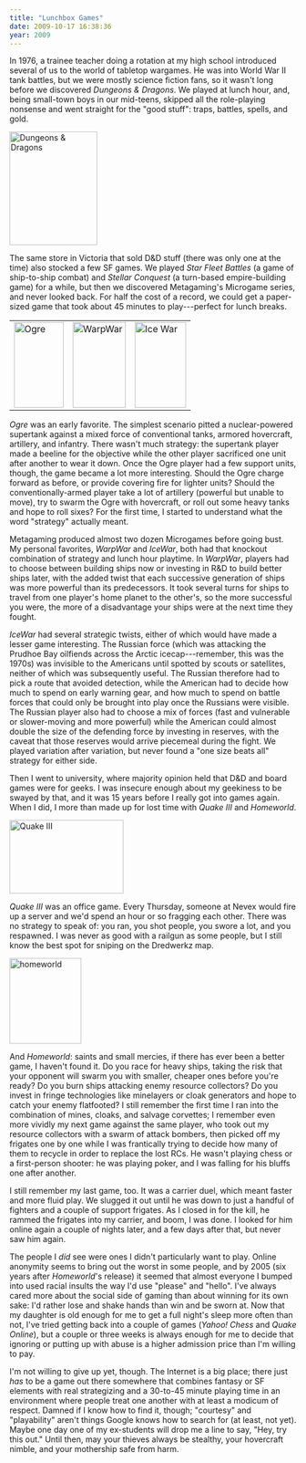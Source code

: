 ```yaml
---
title: "Lunchbox Games"
date: 2009-10-17 16:38:36
year: 2009
---
```

<p>In 1976, a trainee teacher doing a rotation at my high school introduced several of us to the world of tabletop wargames. He was into World War II tank battles, but we were mostly science fiction fans, so it wasn't long before we discovered <em>Dungeons &amp; Dragons</em>. We played at lunch hour, and, being small-town boys in our mid-teens, skipped all the role-playing nonsense and went straight for the "good stuff": traps, battles, spells, and gold.</p>
<p><img title="Dungeons &amp; Dragons" src="{{site.github.url}}/files/2009/10/dnd-basic.jpg" alt="Dungeons &amp; Dragons" width="154" height="199" /></p>
<p>The same store in Victoria that sold D&amp;D stuff (there was only one at the time) also stocked a few SF games. We played <em>Star Fleet Battles</em> (a game of ship-to-ship combat) and <em>Stellar Conquest</em> (a turn-based empire-building game) for a while, but then we discovered Metagaming's Microgame series, and never looked back. For half the cost of a record, we could get a paper-sized game that took about 45 minutes to play---perfect for lunch breaks.</p>
<table>
<tbody>
<tr>
<td><img title="Ogre" src="{{site.github.url}}/files/2009/10/ogre.jpg" alt="Ogre" width="87" height="150" /></td>
<td><img title="WarpWar" src="{{site.github.url}}/files/2009/10/warpwar.jpg" alt="WarpWar" width="93" height="150" /></td>
<td><img title="Ice War" src="{{site.github.url}}/files/2009/10/icewar.jpg" alt="Ice War" width="90" height="150" /></td>
</tr>
</tbody></table>
<p><em>Ogre</em> was an early favorite. The simplest scenario pitted a nuclear-powered supertank against a mixed force of conventional tanks, armored hovercraft, artillery, and infantry. There wasn't much strategy: the supertank player made a beeline for the objective while the other player sacrificed one unit after another to wear it down. Once the Ogre player had a few support units, though, the game became a lot more interesting. Should the Ogre charge forward as before, or provide covering fire for lighter units? Should the conventionally-armed player take a lot of artillery (powerful but unable to move), try to swarm the Ogre with hovercraft, or roll out some heavy tanks and hope to roll sixes? For the first time, I started to understand what the word "strategy" actually meant.</p>
<p>Metagaming produced almost two dozen Microgames before going bust. My personal favorites, <em>WarpWar</em> and <em>IceWar</em>, both had that knockout combination of strategy and lunch hour playtime. In <em>WarpWar</em>, players had to choose between building ships now or investing in R&amp;D to build better ships later, with the added twist that each successive generation of ships was more powerful than its predecessors. It took several turns for ships to travel from one player's home planet to the other's, so the more successful you were, the more of a disadvantage your ships were at the next time they fought.</p>
<p><em>IceWar</em> had several strategic twists, either of which would have made a lesser game interesting. The Russian force (which was attacking the Prudhoe Bay oilfiends across the Arctic icecap---remember, this was the 1970s) was invisible to the Americans until spotted by scouts or satellites, neither of which was subsequently useful. The Russian therefore had to pick a route that avoided detection, while the American had to decide how much to spend on early warning gear, and how much to spend on battle forces that could only be brought into play once the Russians were visible. The Russian player also had to choose a mix of forces (fast and vulnerable or slower-moving and more powerful) while the American could almost double the size of the defending force by investing in reserves, with the caveat that those reserves would arrive piecemeal during the fight. We played variation after variation, but never found a "one size beats all" strategy for either side.</p>
<p>Then I went to university, where majority opinion held that D&amp;D and board games were for geeks. I was insecure enough about my geekiness to be swayed by that, and it was 15 years before I really got into games again. When I did, I more than made up for lost time with <em>Quake III</em> and <em>Homeworld</em>.</p>
<p><img title="Quake III" src="{{site.github.url}}/files/2009/10/dredwerkz1.png" alt="Quake III" width="200" height="129" /></p>
<p><em>Quake III</em> was an office game. Every Thursday, someone at Nevex would fire up a server and we'd spend an hour or so fragging each other. There was no strategy to speak of: you ran, you shot people, you swore a lot, and you respawned. I was never as good with a railgun as some people, but I still know the best spot for sniping on the Dredwerkz map.</p>
<p><img title="homeworld" src="{{site.github.url}}/files/2009/10/homeworld.jpg" alt="homeworld" width="126" height="150" /></p>
<p>And <em>Homeworld</em>: saints and small mercies, if there has ever been a better game, I haven't found it. Do you race for heavy ships, taking the risk that your opponent will swarm you with smaller, cheaper ones before you're ready? Do you burn ships attacking enemy resource collectors? Do you invest in fringe technologies like minelayers or cloak generators and hope to catch your enemy flatfooted? I still remember the first time I ran into the combination of mines, cloaks, and salvage corvettes; I remember even more vividly my next game against the same player, who took out my resource collectors with a swarm of attack bombers, then picked off my frigates one by one while I was frantically trying to decide how many of them to recycle in order to replace the lost RCs. He wasn't playing chess or a first-person shooter: he was playing poker, and I was falling for his bluffs one after another.</p>
<p>I still remember my last game, too. It was a carrier duel, which meant faster and more fluid play. We slugged it out until he was down to just a handful of fighters and a couple of support frigates. As I closed in for the kill, he rammed the frigates into my carrier, and boom, I was done. I looked for him online again a couple of nights later, and a few days after that, but never saw him again.</p>
<p>The people I <em>did</em> see were ones I didn't particularly want to play. Online anonymity seems to bring out the worst in some people, and by 2005 (six years after <em>Homeworld</em>'s release) it seemed that almost everyone I bumped into used racial insults the way I'd use "please" and "hello". I've always cared more about the social side of gaming than about winning for its own sake: I'd rather lose and shake hands than win and be sworn at. Now that my daughter is old enough for me to get a full night's sleep more often than not, I've tried getting back into a couple of games (<em>Yahoo! Chess</em> and <em>Quake Online</em>), but a couple or three weeks is always enough for me to decide that ignoring or putting up with abuse is a higher admission price than I'm willing to pay.</p>
<p>I'm not willing to give up yet, though. The Internet is a big place; there just <em>has</em> to be a game out there somewhere that combines fantasy or SF elements with real strategizing and a 30-to-45 minute playing time in an environment where people treat one another with at least a modicum of respect. Damned if I know how to find it, though; "courtesy" and "playability" aren't things Google knows how to search for (at least, not yet). Maybe one day one of my ex-students will drop me a line to say, "Hey, try this out." Until then, may your thieves always be stealthy, your hovercraft nimble, and your mothership safe from harm.</p>
